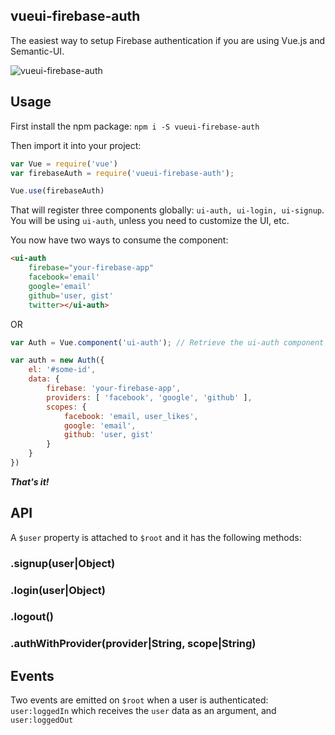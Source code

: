 ## vueui-firebase-auth
The easiest way to setup Firebase authentication if you are using Vue.js and Semantic-UI.

![vueui-firebase-auth](https://raw.githubusercontent.com/vueui/firebase-auth/master/assets/screenshot.png)

## Usage
First install the npm package:
```npm i -S vueui-firebase-auth```

Then import it into your project:
```js
var Vue = require('vue')
var firebaseAuth = require('vueui-firebase-auth');

Vue.use(firebaseAuth)

```
That will register three components globally: ```ui-auth, ui-login, ui-signup```. You will be
using ```ui-auth```, unless you need to customize the UI, etc.

You now have two ways to consume the component:

```html
<ui-auth
    firebase="your-firebase-app"
    facebook='email'
    google='email'
    github='user, gist'
    twitter></ui-auth>
```

OR

```js
var Auth = Vue.component('ui-auth'); // Retrieve the ui-auth component constructor

var auth = new Auth({
    el: '#some-id',
    data: {
        firebase: 'your-firebase-app',
        providers: [ 'facebook', 'google', 'github' ],
        scopes: {
            facebook: 'email, user_likes',
            google: 'email',
            github: 'user, gist'
        }
    }
})
```
***That's it!***

## API

A ```$user``` property is attached to ```$root``` and it has the following methods:

### .signup(user|Object)

### .login(user|Object)

### .logout()

### .authWithProvider(provider|String, scope|String)

## Events

Two events are emitted on ```$root``` when a user is authenticated: ```user:loggedIn``` which receives the ```user```
data as an argument, and ```user:loggedOut```